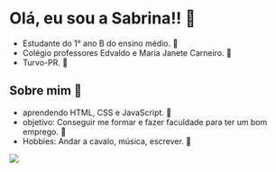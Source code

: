 # Olá, eu sou a Sabrina!! 🫶

- Estudante do 1° ano B do ensino médio. 🫶
- Colégio professores Edvaldo e Maria Janete Carneiro. 🫶
- Turvo-PR. 🫶

## Sobre mim 🫰
- aprendendo HTML, CSS e JavaScript. 🫰
- objetivo: Conseguir me formar e fazer faculdade para ter um bom emprego. 🫰
- Hobbies: Andar a cavalo, música, escrever. 🫰

![](https://media.tenor.com/rFYtETFUBMUAAAAj/mario-bros.gif)
